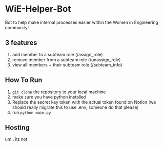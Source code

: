 # WiE-Helper-Bot

Bot to help make internal processes easier within the Women in Engineering community!

## 3 features
1. add member to a subteam role (/assign_role)
2. remove member from a subteam role (/unassign_role)
3. view all members + their subteam role (/subteam_info)

## How To Run
1. ```git clone``` the repository to your local machine
2. make sure you have python installed
3. Replace the secret key token with the actual token found on Notion (we should really migrate this to use .env, someone do that please)
4. run ```python main.py```

## Hosting
um.. its not
